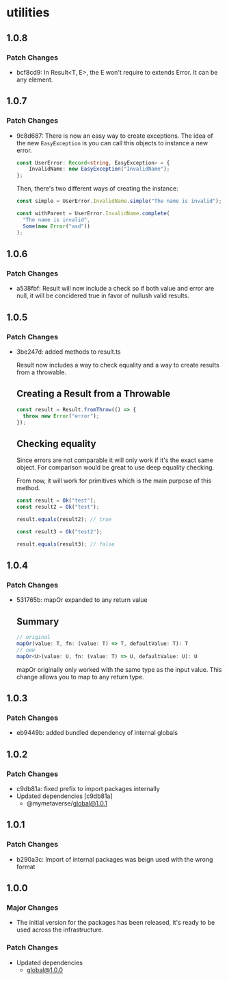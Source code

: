 # utilities

## 1.0.8

### Patch Changes

- bcf8cd9: In Result<T, E>, the E won't require to extends Error. It can be any element.

## 1.0.7

### Patch Changes

- 9c8d687: There is now an easy way to create exceptions.
  The idea of the new `EasyException` is you can call this objects to instance
  a new error.

  ```typescript
  const UserError: Record<string, EasyException> = {
      InvalidName: new EasyException("InvalidName");
  };
  ```

  Then, there's two different ways of creating the instance:

  ```typescript
  const simple = UserError.InvalidName.simple("The name is invalid");

  const withParent = UserError.InvalidName.complete(
    "The name is invalid",
    Some(new Error("asd"))
  );
  ```

## 1.0.6

### Patch Changes

- a538fbf: Result will now include a check so if both value and error are null, it will be concidered true in favor of nullush valid results.

## 1.0.5

### Patch Changes

- 3be247d: added methods to result.ts

  Result now includes a way to check equality and a way to create results
  from a throwable.

  ## Creating a Result from a Throwable

  ```typescript
  const result = Result.fromThrow(() => {
    throw new Error("error");
  });
  ```

  ## Checking equality

  Since errors are not comparable it will only work if it's the exact same object.
  For comparison would be great to use deep equality checking.

  From now, it will work for primitives which is the main purpose of this method.

  ```typescript
  const result = Ok("test");
  const result2 = Ok("test");

  result.equals(result2); // true

  const result3 = Ok("test2");

  result.equals(result3); // false
  ```

## 1.0.4

### Patch Changes

- 531765b: mapOr expanded to any return value

  ## Summary

  ```typescript
  // original
  mapOr(value: T, fn: (value: T) => T, defaultValue: T): T
  // new
  mapOr<U>(value: U, fn: (value: T) => U, defaultValue: U): U
  ```

  mapOr originally only worked with the same type as the input value. This change allows you to map to any return type.

## 1.0.3

### Patch Changes

- eb9449b: added bundled dependency of internal globals

## 1.0.2

### Patch Changes

- c9db81a: fixed prefix to import packages internally
- Updated dependencies [c9db81a]
  - @mymetaverse/global@1.0.1

## 1.0.1

### Patch Changes

- b290a3c: Import of internal packages was beign used with the wrong format

## 1.0.0

### Major Changes

- The initial version for the packages has been released, it's ready to be used across the infrastructure.

### Patch Changes

- Updated dependencies
  - global@1.0.0
